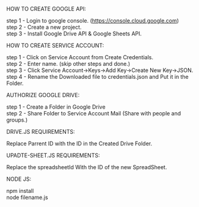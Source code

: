 HOW TO CREATE GOOGLE API:

step 1 - Login to google console. (https://console.cloud.google.com) <br />
step 2 - Create a new project. <br />
step 3 - Install Google Drive API & Google Sheets API.

HOW TO CREATE SERVICE ACCOUNT:

step 1 - Click on Service Account from Create Credentials. <br />
step 2 - Enter name. (skip other steps and done.) <br />
step 3 - Click Service Account->Keys->Add Key->Create New Key->JSON. <br />
step 4 - Rename the Downloaded file to credentials.json and Put it in the Folder. 

AUTHORIZE GOOGLE DRIVE:

step 1 - Create a Folder in Google Drive  <br />
step 2 - Share Folder to Service Account Mail (Share with people and groups.)

DRIVE.JS REQUIREMENTS: 

Replace Parrent ID with the ID in the Created Drive Folder.

UPADTE-SHEET.JS REQUIREMENTS: 

Replace the spreadsheetId With the ID of the new SpreadSheet.

NODE JS:

npm install  <br />
node filename.js
